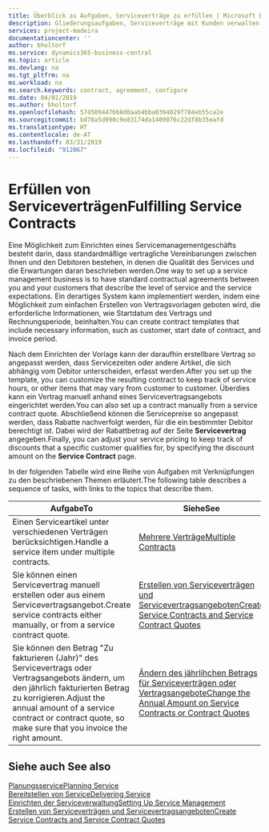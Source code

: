 ```yaml
---
title: Überblick zu Aufgaben, Serviceverträge zu erfüllen | Microsoft Docs
description: Gliederungsaufgaben, Serviceverträge mit Kunden verwalten.
services: project-madeira
documentationcenter: ''
author: bholtorf
ms.service: dynamics365-business-central
ms.topic: article
ms.devlang: na
ms.tgt_pltfrm: na
ms.workload: na
ms.search.keywords: contract, agreement, configure
ms.date: 04/01/2019
ms.author: bholtorf
ms.openlocfilehash: 574509447668d0aab4bba0394029f784eb55ca2e
ms.sourcegitcommit: bd78a5d990c9e83174da1409076c22df8b35eafd
ms.translationtype: HT
ms.contentlocale: de-AT
ms.lasthandoff: 03/31/2019
ms.locfileid: "912067"
---
```

# <a name="fulfilling-service-contracts"></a><span data-ttu-id="e5fdb-103">Erfüllen von Serviceverträgen</span><span class="sxs-lookup"><span data-stu-id="e5fdb-103">Fulfilling Service Contracts</span></span> 
<span data-ttu-id="e5fdb-104">Eine Möglichkeit zum Einrichten eines Servicemanagementgeschäfts besteht darin, dass standardmäßige vertragliche Vereinbarungen zwischen Ihnen und den Debitoren bestehen, in denen die Qualität des Services und die Erwartungen daran beschrieben werden.</span><span class="sxs-lookup"><span data-stu-id="e5fdb-104">One way to set up a service management business is to have standard contractual agreements between you and your customers that describe the level of service and the service expectations.</span></span> <span data-ttu-id="e5fdb-105">Ein derartiges System kann implementiert werden, indem eine Möglichkeit zum einfachen Erstellen von Vertragsvorlagen geboten wird, die erforderliche Informationen, wie Startdatum des Vertrags und Rechnungsperiode, beinhalten.</span><span class="sxs-lookup"><span data-stu-id="e5fdb-105">You can create contract templates that include necessary information, such as customer, start date of contract, and invoice period.</span></span>  
  
<span data-ttu-id="e5fdb-106">Nach dem Einrichten der Vorlage kann der daraufhin erstellbare Vertrag so angepasst werden, dass Servicezeiten oder andere Artikel, die sich abhängig vom Debitor unterscheiden, erfasst werden.</span><span class="sxs-lookup"><span data-stu-id="e5fdb-106">After you set up the template, you can customize the resulting contract to keep track of service hours, or other items that may vary from customer to customer.</span></span> <span data-ttu-id="e5fdb-107">Überdies kann ein Vertrag manuell anhand eines Servicevertragsangebots eingerichtet werden.</span><span class="sxs-lookup"><span data-stu-id="e5fdb-107">You can also set up a contract manually from a service contract quote.</span></span> <span data-ttu-id="e5fdb-108">Abschließend können die Servicepreise so angepasst werden, dass Rabatte nachverfolgt werden, für die ein bestimmter Debitor berechtigt ist. Dabei wird der Rabattbetrag auf der Seite **Servicevertrag** angegeben.</span><span class="sxs-lookup"><span data-stu-id="e5fdb-108">Finally, you can adjust your service pricing to keep track of discounts that a specific customer qualifies for, by specifying the discount amount on the **Service Contract** page.</span></span>  

<span data-ttu-id="e5fdb-109">In der folgenden Tabelle wird eine Reihe von Aufgaben mit Verknüpfungen zu den beschriebenen Themen erläutert.</span><span class="sxs-lookup"><span data-stu-id="e5fdb-109">The following table describes a sequence of tasks, with links to the topics that describe them.</span></span>   
  
|<span data-ttu-id="e5fdb-110">**Aufgabe**</span><span class="sxs-lookup"><span data-stu-id="e5fdb-110">**To**</span></span>|<span data-ttu-id="e5fdb-111">**Siehe**</span><span class="sxs-lookup"><span data-stu-id="e5fdb-111">**See**</span></span>|  
|------------|-------------|  
|<span data-ttu-id="e5fdb-112">Einen Serviceartikel unter verschiedenen Verträgen berücksichtigen.</span><span class="sxs-lookup"><span data-stu-id="e5fdb-112">Handle a service item under multiple contracts.</span></span> | [<span data-ttu-id="e5fdb-113">Mehrere Verträge</span><span class="sxs-lookup"><span data-stu-id="e5fdb-113">Multiple Contracts</span></span>](service-multiple-contracts.md)|  
|<span data-ttu-id="e5fdb-114">Sie können einen Servicevertrag manuell erstellen oder aus einem Servicevertragsangebot.</span><span class="sxs-lookup"><span data-stu-id="e5fdb-114">Create service contracts either manually, or from a service contract quote.</span></span>| [<span data-ttu-id="e5fdb-115">Erstellen von Serviceverträgen und Servicevertragsangeboten</span><span class="sxs-lookup"><span data-stu-id="e5fdb-115">Create Service Contracts and Service Contract Quotes</span></span>](service-how-to-create-service-contracts-and-service-contract-quotes.md)|
|<span data-ttu-id="e5fdb-116">Sie können den Betrag "Zu fakturieren (Jahr)" des Servicevertrags oder Vertragsangebots ändern, um den jährlich fakturierten Betrag zu korrigieren.</span><span class="sxs-lookup"><span data-stu-id="e5fdb-116">Adjust the annual amount of a service contract or contract quote, so make sure that you invoice the right amount.</span></span>|[<span data-ttu-id="e5fdb-117">Ändern des jährlihchen Betrags für Serviceverträgen oder Vertragsangebote</span><span class="sxs-lookup"><span data-stu-id="e5fdb-117">Change the Annual Amount on Service Contracts or Contract Quotes</span></span>](service-how-to-change-the-annual-amount-on-service-contracts-or-contract-quotes.md)|

## <a name="see-also"></a><span data-ttu-id="e5fdb-118">Siehe auch </span><span class="sxs-lookup"><span data-stu-id="e5fdb-118">See also</span></span>
[<span data-ttu-id="e5fdb-119">Planungsservice</span><span class="sxs-lookup"><span data-stu-id="e5fdb-119">Planning Service</span></span>](service-plan-service.md)  
[<span data-ttu-id="e5fdb-120">Bereitstellen von Service</span><span class="sxs-lookup"><span data-stu-id="e5fdb-120">Delivering Service</span></span>](service-deliver-service.md)  
[<span data-ttu-id="e5fdb-121">Einrichten der Serviceverwaltung</span><span class="sxs-lookup"><span data-stu-id="e5fdb-121">Setting Up Service Management</span></span>](service-setup-service.md)  
[<span data-ttu-id="e5fdb-122">Erstellen von Serviceverträgen und Servicevertragsangeboten</span><span class="sxs-lookup"><span data-stu-id="e5fdb-122">Create Service Contracts and Service Contract Quotes</span></span>](service-how-to-create-service-contracts-and-service-contract-quotes.md)  
